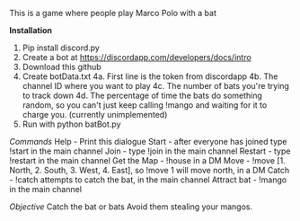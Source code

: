 This is a game where people play Marco Polo with a bat

**Installation** 
1. Pip install discord.py
2. Create a bot at https://discordapp.com/developers/docs/intro
3. Download this github
4. Create botData.txt
  4a. First line is the token from discordapp
  4b. The channel ID where you want to play
  4c. The number of bats you're trying to track down
  4d. The percentage of time the bats do something random, so you can't just keep calling !mango and waiting for it to charge you.
  (currently unimplemented)
5. Run with python batBot.py

*Commands*
Help - Print this dialogue
Start - after everyone has joined type !start in the main channel
Join - type !join in the main channel
Restart - type !restart in the main channel
Get the Map - !house in a DM
Move - !move [1. North, 2. South, 3. West, 4. East], so !move 1 will move north, in a DM
Catch - !catch attempts to catch the bat, in the main channel
Attract bat - !mango in the main channel

*Objective*
Catch the bat or bats
Avoid them stealing your mangos.  
